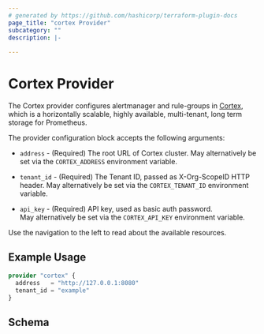 ```yaml
---
# generated by https://github.com/hashicorp/terraform-plugin-docs
page_title: "cortex Provider"
subcategory: ""
description: |-
  
---
```


# Cortex Provider

The Cortex provider configures alertmanager and rule-groups in
[Cortex](https://grafana.com/oss/cortex/), which is a horizontally scalable, highly 
available, multi-tenant, long term storage for Prometheus.

The provider configuration block accepts the following arguments:

* `address` - (Required) The root URL of Cortex cluster. May alternatively be set
  via the `CORTEX_ADDRESS` environment variable.

* `tenant_id` - (Required) The Tenant ID, passed as X-Org-ScopeID HTTP header.
  May alternatively be set via the `CORTEX_TENANT_ID` environment variable.

* `api_key` - (Required) API key, used as basic auth password.  
  May alternatively be set via the `CORTEX_API_KEY` environment
  variable.

Use the navigation to the left to read about the available resources.



## Example Usage

```terraform
provider "cortex" {
  address   = "http://127.0.0.1:8080"
  tenant_id = "example"
}
```

<!-- schema generated by tfplugindocs -->
## Schema

